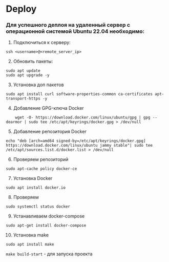 # Deploy
### Для успешного деплоя на удаленный сервер с операционной системой Ubuntu 22.04 необходимо:
1. Подключиться к серверу: 
```
ssh <username>@<remote_server_ip>
```
2. Обновить пакеты:
```
sudo apt update
sudo apt upgrade -y
```
3. Установка доп пакетов
```
sudo apt install curl software-properties-common ca-certificates apt-transport-https -y
```
4. Добавление GPG-ключа Docker
```
    wget -O- https://download.docker.com/linux/ubuntu/gpg | gpg --dearmor | sudo tee /etc/apt/keyrings/docker.gpg > /dev/null
```
5. Добавление репозитория Docker
```
echo "deb [arch=amd64 signed-by=/etc/apt/keyrings/docker.gpg] https://download.docker.com/linux/ubuntu jammy stable"| sudo tee /etc/apt/sources.list.d/docker.list > /dev/null
```
6. Проверяем репозиторий
```
sudo apt-cache policy docker-ce
```
7. Установка Docker
```
sudo apt install docker.io
```
8. Проверяем
```
sudo systemctl status docker
```
9. Устанавливаем docker-compose
```
sudo apt-get install docker-compose
```
10. Установка make
```
sudo apt install make
```

`make build-start` - для запуска проекта
